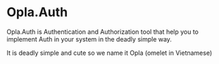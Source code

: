 # Opla.Auth

Opla.Auth is Authentication and Authorization tool that help you to implement Auth in your system in the deadly simple way.

It is deadly simple and cute so we name it Opla (omelet in Vietnamese)
